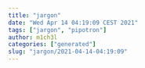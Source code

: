 ```yaml
---
title: "jargon"
date: "Wed Apr 14 04:19:09 CEST 2021"
tags: ["jargon", "pipotron"]
author: m1ch3l
categories: ["generated"]
slug: "jargon/2021-04-14-04:19:09"
---
```



